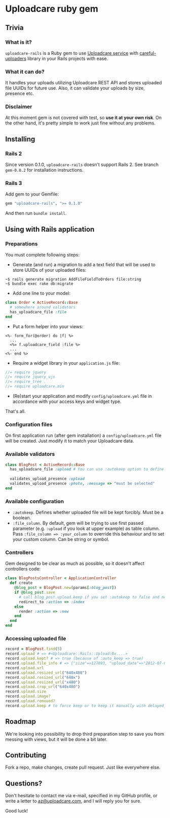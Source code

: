 # Uploadcare ruby gem

## Trivia

### What is it?

`uploadcare-rails` is a Ruby gem to use [Uploadcare service] with [careful-uploaders] library in your Rails projects with ease.

### What it can do?

It handles your uploads utilizing Uploadcare REST API and stores uploaded file UUIDs for future use.
Also, it can validate your uploads by size, presence etc.

### Disclaimer

At this moment gem is not covered with test, so __use it at your own risk__. On the other hand, it's pretty simple to work just fine without any problems.

## Installing

### Rails 2

Since version 0.1.0, `uploadcare-rails` doesn't support Rails 2. See branch `gem-0.0.2` for installation instructions.

### Rails 3

Add gem to your Gemfile:

```ruby
gem "uploadcare-rails", ">= 0.1.0"
```

And then run `bundle install`.

## Using with Rails application

### Preparations

You must complete following steps:

* Generate (and run) a migration to add a text field that will be used to store UUIDs of your uploaded files:

```
~$ rails generate migration AddFileFieldToOrders file:string
~$ bundle exec rake db:migrate
```

* Add one line to your model:

```ruby
class Order < ActiveRecord::Base
  # somewhere around validators
  has_uploadcare_file :file
end
```

* Put a form helper into your views:

```erb
<%- form_for(@order) do |f| %>
  ...
  <%= f.uploadcare_field :file %>
  ...
<%- end %>
```

* Require a widget library in your `application.js` file:

```javascript
//= require jquery
//= require jquery_ujs
//= require_tree .
//= require uploadcare.min
```

* (Re)start your application and modify `config/uploadcare.yml` file in accordance with your access keys and widget type.

That's all. 

### Configuration files

On first application run (after gem installation) a `config/uploadcare.yml` file will be created. Just modify it to match your Uploadcare data.

### Available validators

```ruby
class BlogPost < ActiveRecord::Base
  has_uploadcare_file :upload # You can use :autokeep option to define whether keep upload automatically or manually
  
  validates_upload_presence :upload 
  validates_upload_presence :photo, :message => "must be selected"
end
```

### Available configuration

* `:autokeep`. Defines whether uploaded file will be kept forcibly. Must be a boolean.
* `:file_column`. By default, gem will be trying to use first passed parameter (e.g. `:upload` if you look at upper example) as table column. Pass `:file_column => :your_column` to override this behaviour and to set your custom column. Can be string or symbol.

### Controllers 

Gem designed to be clear as much as possible, so it doesn't affect controllers code:

```ruby
class BlogPostsController < ApplicationController
  def create
    @blog_post = BlogPost.new(params[:blog_post])
    if @blog_post.save
      # call blog_post.upload.keep if you set :autokeep to false and need to save file.
      redirect_to :action => :index
    else
      render :action => :new
    end
  end
end
```

### Accessing uploaded file 

```ruby
record = BlogPost.find(5)
record.upload # => #<Uploadcare::Rails::Upload:0x....>
record.upload.kept? # => true (because of :auto_keep => true)
record.upload.file_info # => {"size"=>127893, "upload_date"=>"2012-07-09T03:38:38.613"...}
record.upload.url
record.upload.resized_url("640x480")
record.upload.resized_url("640x")
record.upload.resized_url("x480")
record.upload.crop_url("640x480")
record.upload.size
record.upload.image?
record.upload.removed?
record.upload.keep # to force keep or to keep it manually with delayed_job etc.
```

## Roadmap

We're looking into possibility to drop third preparation step to save you from messing with views, but it will be done a bit later.

## Contributing

Fork a repo, make changes, create pull request. Just like everywhere else.

## Questions?

Don't hesitate to contact me via e-mail, specified in my GitHub profile, or write a letter to az@uploadcare.com, and I will reply you for sure.

Good luck!

[Uploadcare service]: http://uploadcare.com
[careful-uploaders]: https://github.com/uploadcare/careful-uploaders
